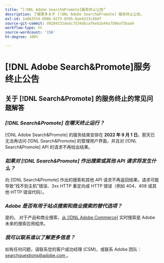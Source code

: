 ```yaml
---
title: “[!DNL Adobe Search&Promote]服务终止公告”
description: 了解更多关于 [!DNL Adobe Search&Promote] 服务终止公告。
exl-id: 1e062554-090b-4275-8595-8ae4233c58d7
source-git-commit: d9284331dedc7534dbcaf6eb1b44a7506af5baa0
workflow-type: ht
source-wordcount: '156'
ht-degree: 100%

---
```


# [!DNL Adobe Search&Promote]服务终止公告

## 关于 [!DNL Search&Promote] 的服务终止的常见问题解答

### **_[!DNL Search&Promote] 在哪天终止运行？_**

[!DNL Adobe Search&Promote] 的服务结束安排在 **2022 年 9 月 1 日**。那天已无法再访问 [!DNL Search&Promote] 的管理用户界面，并且对 [!DNL Search&Promote] API 的请求不再给出结果。

### **_如果对 [!DNL Search&Promote] 作出搜索或其他 API 请求将发生什么？_**

向 [!DNL Search&Promote] 作出的搜索和其他 API 请求不再返回结果。请求可能导致“找不到主机”错误、3xx HTTP 重定向或 HTTP 错误（例如 404、408 或其他 HTTP 错误代码）。

### **_Adobe 是否有用于站点搜索和商业搜索的替代选项？_**

是的。 对于产品和商业搜索，[从  [!DNL Adobe Commerce]](https://experienceleague.adobe.com/docs/commerce-merchant-services/live-search/guide-overview.html?lang=zh-Hans) 实时搜索是 Adobe 未来的搜索应用程序。 

<!-- ### **_Can Adobe recommend any frameworks or platforms that offer features similar to Search&Promote?_**

  Yes. If the Search&Promote feature is critical to your marketing strategy, consider the many open-source frameworks that exist to power search, including [Apache Solr](https://solr.apache.org/) and [Elastic Free and Open](https://www.elastic.co/about/free-and-open).  

  Also, both [AWS](https://aws.amazon.com/cloudsearch/) and [Microsoft&reg; Azure](https://azure.microsoft.com/en-us/services/search/) provide cloud-native search capabilities on their respective cloud platforms. You can integrate both options into Adobe Experience Manager Sites to power site search and more. -->

### **_我可以联系谁以了解更多信息？_**

如有任何问题，请联系您的客户成功经理 (CSM)，或联系 Adobe 团队：[ searchquestions@adobe.com ](mailto:searchquestions@adobe.com)。
